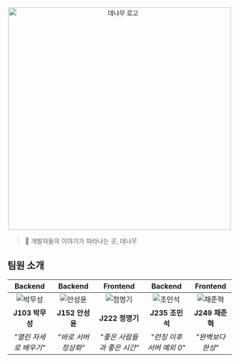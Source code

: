 <div align="center">
  <img src="https://github.com/user-attachments/assets/ab23918c-d74c-46ff-89db-9e1dde790560" width="500" alt="데나무 로고"/>
</div>

> 🎋 개발자들의 이야기가 자라나는 곳, 데나무

## 팀원 소개

|      **Backend**       |     **Backend**      |        **Frontend**         |        **Backend**        |    **Frontend**     |
| :--------------------: | :------------------: | :-------------------------: | :-----------------------: | :-----------------: |
|   ![박무성][musung]    |  ![안성윤][sungyun]  |     ![정명기][myeonggi]     |    ![조민석][minseok]     | ![채준혁][junhyeok] |
|    **J103 박무성**     |   **J152 안성윤**    |       **J222 정명기**       |      **J235 조민석**      |   **J249 채준혁**   |
| _"열린 자세로 배우기"_ | _"바로 서버 정상화"_ | _"좋은 사람들과 좋은 시간"_ | _"런칭 이후 서버 예외 0"_ |  _"완벽보다 완성"_  |

[musung]: https://avatars.githubusercontent.com/u/63047990?v=4
[sungyun]: https://avatars.githubusercontent.com/u/79460319?v=4
[myeonggi]: https://avatars.githubusercontent.com/u/143400940?v=4
[minseok]: https://avatars.githubusercontent.com/u/99482796?v=4
[junhyeok]: https://avatars.githubusercontent.com/u/18231524?v=4
